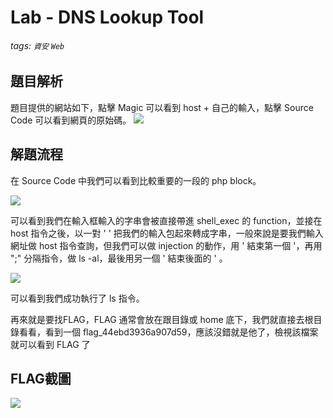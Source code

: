 # Lab - DNS Lookup Tool
###### tags: `資安` `Web`

## 題目解析
題目提供的網站如下，點擊 Magic 可以看到 host + 自己的輸入，點擊 Source Code 可以看到網頁的原始碼。
![](https://i.imgur.com/IBuJC7v.png)

## 解題流程
在 Source Code 中我們可以看到比較重要的一段的 php block。

![](https://i.imgur.com/FXetIeJ.png)

可以看到我們在輸入框輸入的字串會被直接帶進 shell_exec 的 function，並接在 host 指令之後，以一對 ' ' 把我們的輸入包起來轉成字串，一般來說是要我們輸入網址做 host 指令查詢，但我們可以做 injection 的動作，用 ' 結束第一個 '，再用 ";" 分隔指令，做 ls -al，最後用另一個 ' 結束後面的 ' 。

![](https://i.imgur.com/jrBAqNp.png)

可以看到我們成功執行了 ls 指令。

再來就是要找FLAG，FLAG 通常會放在跟目錄或 home 底下，我們就直接去根目錄看看，看到一個 flag_44ebd3936a907d59，應該沒錯就是他了，檢視該檔案就可以看到 FLAG 了

## FLAG截圖

![](https://i.imgur.com/zHFd083.png)